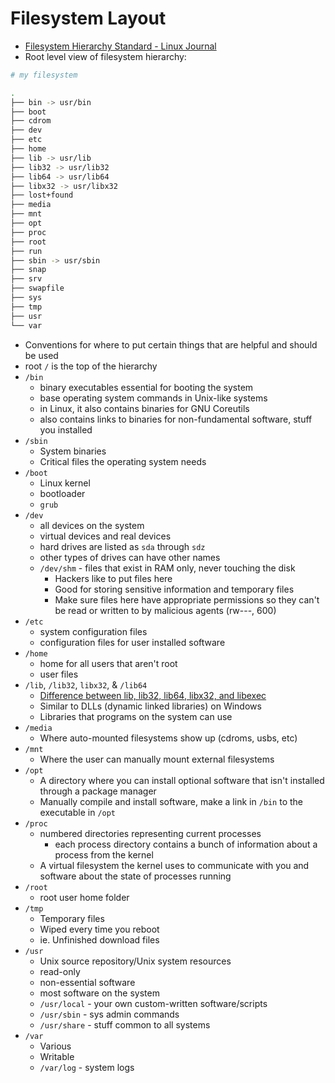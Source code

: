 # Filesystem Layout 
- [Filesystem Hierarchy Standard - Linux Journal](https://www.linuxjournal.com/content/filesystem-hierarchy-standard)
- Root level view of filesystem hierarchy: 

```bash 
# my filesystem

.
├── bin -> usr/bin
├── boot
├── cdrom
├── dev
├── etc
├── home
├── lib -> usr/lib
├── lib32 -> usr/lib32
├── lib64 -> usr/lib64
├── libx32 -> usr/libx32
├── lost+found
├── media
├── mnt
├── opt
├── proc
├── root
├── run
├── sbin -> usr/sbin
├── snap
├── srv
├── swapfile
├── sys
├── tmp
├── usr
└── var
```
- Conventions for where to put certain things that are helpful and should be used 
- root `/` is the top of the hierarchy 
- `/bin`
  - binary executables essential for booting the system
  - base operating system commands in Unix-like systems 
  - in Linux, it also contains binaries for GNU Coreutils
  - also contains links to binaries for non-fundamental software, stuff you installed
- `/sbin` 
  - System binaries
  - Critical files the operating system needs 
- `/boot`
  - Linux kernel 
  - bootloader
  - `grub`
- `/dev`
  - all devices on the system 
  - virtual devices and real devices
  - hard drives are listed as `sda` through `sdz` 
  - other types of drives can have other names
  - `/dev/shm` - files that exist in RAM only, never touching the disk 
    - Hackers like to put files here 
    - Good for storing sensitive information and temporary files 
    - Make sure files here have appropriate permissions so they can't be read or written to by malicious agents (rw---, 600)
- `/etc`
  - system configuration files 
  - configuration files for user installed software
- `/home`
  - home for all users that aren't root 
  - user files 
- `/lib`, `/lib32`, `libx32`, & `/lib64`
  - [Difference between lib, lib32, lib64, libx32, and libexec](https://unix.stackexchange.com/questions/74646/difference-between-lib-lib32-lib64-libx32-and-libexec)
  - Similar to DLLs (dynamic linked libraries) on Windows
  - Libraries that programs on the system can use 
- `/media`
  - Where auto-mounted filesystems show up (cdroms, usbs, etc)
- `/mnt`    
  - Where the user can manually mount external filesystems 
- `/opt`
  - A directory where you can install optional software that isn't installed through a package manager
  - Manually compile and install software, make a link in `/bin` to the executable in `/opt`
- `/proc`
  - numbered directories representing current processes 
    - each process directory contains a bunch of information about a process from the kernel
  - A virtual filesystem the kernel uses to communicate with you and software about the state of processes running
- `/root` 
  - root user home folder 
- `/tmp`
  - Temporary files 
  - Wiped every time you reboot 
  - ie. Unfinished download files
- `/usr` 
  - Unix source repository/Unix system resources 
  - read-only 
  - non-essential software 
  - most software on the system 
  - `/usr/local` - your own custom-written software/scripts
  - `/usr/sbin` - sys admin commands
  - `/usr/share` - stuff common to all systems
- `/var` 
  - Various 
  - Writable 
  - `/var/log` - system logs 